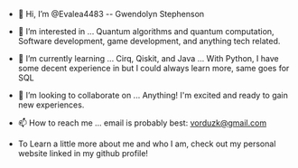 - 👋 Hi, I’m @Evalea4483 -- Gwendolyn Stephenson
- 👀 I’m interested in ... Quantum algorithms and quantum computation, Software development, game development, and anything tech related.
- 🌱 I’m currently learning ... Cirq, Qiskit, and Java ... With Python, I have some decent experience in but I could always learn more, same goes for SQL
- 💞️ I’m looking to collaborate on ... Anything! I'm excited and ready to gain new experiences.
- 📫 How to reach me ... email is probably best: vorduzk@gmail.com

- To Learn a little more about me and who I am, check out my personal website linked in my github profile! 

<!---
Evalea4483/Evalea4483 is a ✨ special ✨ repository because its `README.md` (this file) appears on your GitHub profile.
You can click the Preview link to take a look at your changes.
--->
